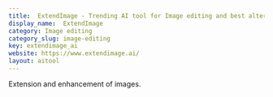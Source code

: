 ```yaml
---
title:  ExtendImage - Trending AI tool for Image editing and best alternatives
display_name:  ExtendImage
category: Image editing
category_slug: image-editing
key: extendimage_ai
website: https://www.extendimage.ai/
layout: aitool
---
```


Extension and enhancement of images.
